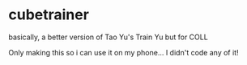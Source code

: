 # cubetrainer
basically, a better version of Tao Yu's Train Yu but for COLL


Only making this so i can use it on my phone... I didn't code any of it!
